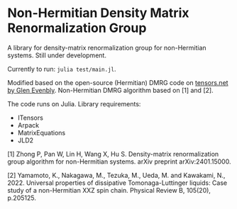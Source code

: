 # Non-Hermitian Density Matrix Renormalization Group

A library for density-matrix renormalization group for non-Hermitian systems. Still under development.

Currently to run: `julia test/main.jl`.

Modified based on the open-source (Hermitian) DMRG code on [tensors.net by Glen Evenbly](https://www.tensors.net/dmrg).
Non-Hermitian DMRG algorithm based on [1] and [2].

The code runs on Julia. Library requirements:
- ITensors
- Arpack
- MatrixEquations
- JLD2

[1] Zhong P, Pan W, Lin H, Wang X, Hu S. Density-matrix renormalization group algorithm for non-Hermitian systems. arXiv preprint arXiv:2401.15000.

[2] Yamamoto, K., Nakagawa, M., Tezuka, M., Ueda, M. and Kawakami, N., 2022. Universal properties of dissipative Tomonaga-Luttinger liquids: Case study of a non-Hermitian XXZ spin chain. Physical Review B, 105(20), p.205125.
